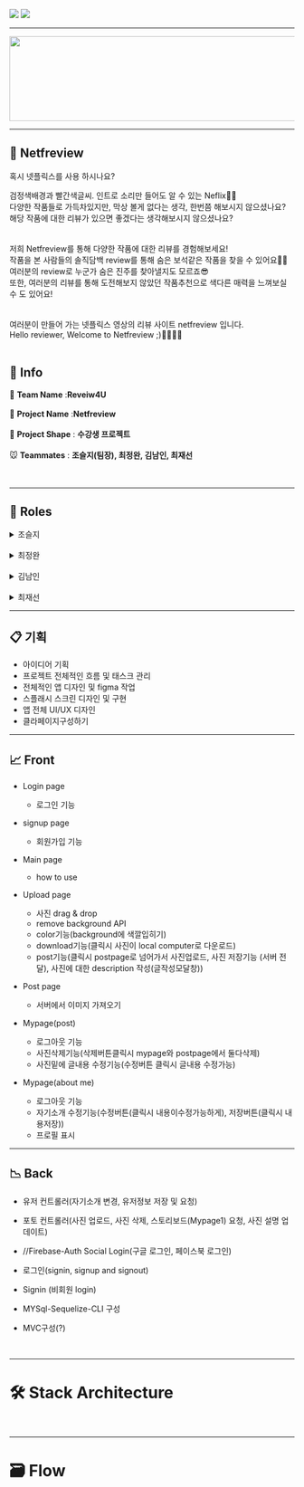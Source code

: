 ![](https://img.shields.io/badge/PROJECT-Netfreivew-red?style=for-the-badge)
![](https://img.shields.io/badge/Netfreview-Web-black?style=for-the-badge)

***********

<center><img src="https://github.com/codestates/Netfreview-client/blob/dev/img/Logo/netfreview-logo.png?raw=true" width="700" height="150"></center>

*************
## 🎥 Netfreview


혹시 넷플릭스를 사용 하시나요?

검정색배경과 빨간색글씨. 인트로 소리만 들어도 알 수 있는 Neflix🍿🎥<br />
다양한 작품들로 가득차있지만, 막상 볼게 없다는 생각, 한번쯤 해보시지 않으셨나요?<br />
해당 작품에 대한 리뷰가 있으면 좋겠다는 생각해보시지 않으셨나요?<br />
<br />
<br />
저희 Netfreview를 통해 다양한 작품에 대한 리뷰를 경험해보세요!<br />
작품을 본 사람들의 솔직담백 review를 통해 숨은 보석같은 작품을 찾을 수 있어요💎💍<br />
여러분의 review로 누군가 숨은 진주를 찾아낼지도 모르죠😎<br />
또한, 여러분의 리뷰를 통해 도전해보지 않았던 작품추천으로 색다른 매력을 느껴보실 수 도 있어요!<br />
<br />
<br />
여러분이 만들어 가는 넷플릭스 영상의 리뷰 사이트 netfreview 입니다.<br />
Hello reviewer, Welcome to Netfreview ;)🙋‍♂🙋‍♀
<br />
<br />
## 📎 Info
🐶 **Team Name** :**Reveiw4U**<br />
<br /> 
🦊 **Project Name** :**Netfreview**<br />
<br />
🐰 **Project Shape** : **수강생 프로젝트**<br />
<br />
🐭 **Teammates** : **조슬지(팀장), 최정완, 김남인, 최재선** <br />
<br />
<br />
******
## 📌 Roles

<details>
<summary>조슬지</summary>

<ul>
<li>
  <a href=https://github.com/Seulji-jo><img src=https://img.shields.io/badge/github-Seulji--jo-fcba03?style=for-the-badge&logo=GitHub/></a>
   <img src=https://img.shields.io/badge/position-frontend-red?style=for-the-badge />
   <img src=https://img.shields.io/badge/stack-react,reacthooks,typescript,redux,reduxthunk-orange?style=for-the-badge />
 </li>
 
<!--   <li><strong>Position : </strong> Frontend</li> -->
  <!-- <li> <strong>Stack</strong> : React,React-Hooks, Typescript, Redux, Redux-Thunk</li> -->
  <li><span><strong>Contributions</strong></span>
    <ul>
      <li>
  </li>  
</ul>
</details>
<br>
<details>
<summary>최정완</summary>
<ul>
<br>
<li><a href=https://github.com/choijw1116><img src=https://img.shields.io/badge/github-choijw1116-brightgreen?style=for-the-badge&logo=GitHub/></a></li>
  <li>Position: Front-End</li>
  <li>Stack: React(Hook) Typescript</li>
  <li><span>Contributions</span>
    <ul>
</ul>
</details>
<br>
<details>
<summary>김남인</summary>
<ul>
<li>
<br>
<a href=https://github.com/southppp22><img src=https://img.shields.io/badge/github-southppp22-blueviolet?style=for-the-badge&logo=GitHub/></a></li>
  <li>Position: Backend</li>
  <li>Stack</li>
<p>NODE js, EXPRESS, MYSql, Sequelize, React-Native, React-Hooks, React-Navigation, React-Native-Element, Firebase-Auth</p>
  <li><span>Contributions</span>
    <ul>
    </ul>
</ul>
</details>
<br>

<details>
<summary>최재선</summary>
<ul>
<br>
  <li><a href=https://github.com/10o0o><img src=https://img.shields.io/badge/github-10o0o-blue?style=for-the-badge&logo=GitHub/></a> 
 </li>
  <li>Position: Backend</li>
  <li>Stack</li>
<p>NODE js, EXPRESS, MYSql, Sequelize, React-Native, React-Hooks, React-Navigation, React-Native-Element, Firebase-Auth</p>
  <li><span>Contributions</span>
<ul>
</ul>
</li>
</ul>
</details>
<div>

----------------------------------------------------------------------------------
📋 기획
----------------------------------------------------------------------------------

- 아이디어 기획
- 프로젝트 전체적인 흐름 및 태스크 관리
- 전체적인 앱 디자인 및 figma 작업
- 스플래시 스크린 디자인 및 구현
- 앱 전체 UI/UX 디자인
- 클라페이지구성하기

----------------------------------------------------------------------------------
📈 Front
----------------------------------------------------------------------------------

- Login page
    - 로그인 기능

- signup page
    - 회원가입 기능

- Main page
    - how to use

- Upload page
    - 사진 drag & drop
    - remove background API
    - color기능(background에 색깔입히기)
    - download기능(클릭시 사진이 local computer로 다운로드)
    - post기능(클릭시 postpage로 넘어가서 사진업로드, 사진 저장기능 (서버 전달), 사진에 대한 description 작성(글작성모달창))


- Post page
    - 서버에서 이미지 가져오기


- Mypage(post)
    - 로그아웃 기능
    - 사진삭제기능(삭제버튼클릭시 mypage와 postpage에서 둘다삭제)
    - 사진밑에 글내용 수정기능(수정버튼 클릭시 글내용 수정가능)


- Mypage(about me)
    - 로그아웃 기능
    - 자기소개 수정기능(수정버튼(클릭시 내용이수정가능하게), 저장버튼(클릭시 내용저장))
    - 프로필 표시

---------------------------------------------------------------------------
📉 Back
---------------------------------------------------------------------------

- 유저 컨트롤러(자기소개 변경, 유저정보 저장 및 요청)
- 포토 컨트롤러(사진 업로드, 사진 삭제, 스토리보드(Mypage1) 요청, 사진 설명 업데이트)
- //Firebase-Auth Social Login(구글 로그인, 페이스북 로그인)
- 로그인(signin, signup and signout)
- Signin (비회원 login)

- MYSql-Sequelize-CLI 구성
- MVC구성(?)
</div>



<br>


******
# 🛠 Stack Architecture

<br />

******
# 🗃 Flow

